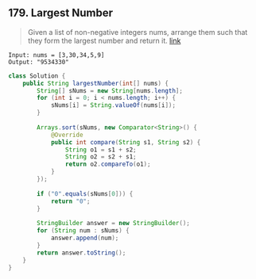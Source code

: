## 179. Largest Number
> Given a list of non-negative integers nums, arrange them such that they form the largest number and return it. [link](https://leetcode.com/problems/largest-number/)
```
Input: nums = [3,30,34,5,9]
Output: "9534330"
```
```java
class Solution {
    public String largestNumber(int[] nums) {
        String[] sNums = new String[nums.length];
        for (int i = 0; i < nums.length; i++) {
            sNums[i] = String.valueOf(nums[i]);
        }
        
        Arrays.sort(sNums, new Comparator<String>() {
            @Override
            public int compare(String s1, String s2) {
                String o1 = s1 + s2;
                String o2 = s2 + s1;
                return o2.compareTo(o1);
            }
        });
        
        if ("0".equals(sNums[0])) {
            return "0";
        }
        
        StringBuilder answer = new StringBuilder();
        for (String num : sNums) {
            answer.append(num);
        }
        return answer.toString();
    }
}
```